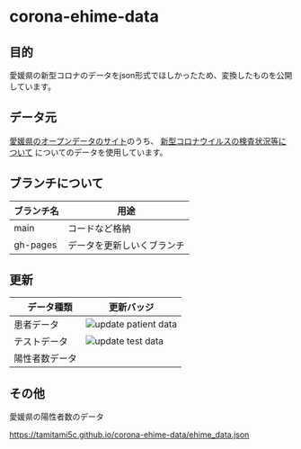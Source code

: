 # corona-ehime-data


## 目的
愛媛県の新型コロナのデータをjson形式でほしかったため、変換したものを公開しています。


## データ元
[愛媛県のオープンデータのサイト](https://www.pref.ehime.jp/opendata-catalog/)のうち、
[新型コロナウイルスの検査状況等について](https://www.pref.ehime.jp/opendata-catalog/dataset/2174.html)
についてのデータを使用しています。

## ブランチについて

| ブランチ名 | 用途|
| - | - |
| main |  コードなど格納|
| gh-pages | データを更新しいくブランチ|


## 更新


|　データ種類 | 更新バッジ|
|-|-|
|患者データ|![update patient data](https://github.com/tamitami5c/corona-ehime-data/workflows/update%20patient%20data/badge.svg) |
|テストデータ| ![update test data](https://github.com/tamitami5c/corona-ehime-data/workflows/update%20test%20data/badge.svg)|
|陽性者数データ | |

## その他

愛媛県の陽性者数のデータ

https://tamitami5c.github.io/corona-ehime-data/ehime_data.json
